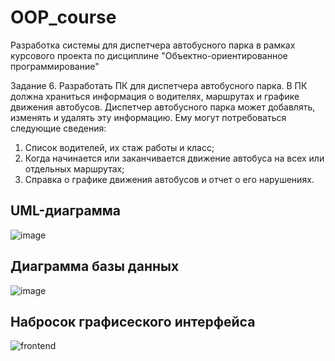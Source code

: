 # OOP_course
Разработка системы для диспетчера автобусного парка в рамках курсового проекта по дисциплине "Объектно-ориентированное программирование"

Задание 6. Разработать ПК для диспетчера автобусного парка. В ПК
должна храниться информация о водителях, маршрутах и графике движения
автобусов. Диспетчер автобусного парка может добавлять, изменять и
удалять эту информацию. Ему могут потребоваться следующие сведения:  
1) Список водителей, их стаж работы и класс;  
2) Когда начинается или заканчивается движение автобуса на всех или
отдельных маршрутах;  
3) Справка о графике движения автобусов и отчет о его нарушениях.   
## UML-диаграмма   
![image](https://user-images.githubusercontent.com/75137969/223299203-6c384ff9-2bd2-46c8-8455-5d50521eccd1.png)
## Диаграмма базы данных
![image](https://user-images.githubusercontent.com/75137969/223299272-a2441cbd-15e0-4e45-882d-bca4a21debf9.png)
## Набросок графисеского интерфейса
![frontend](https://user-images.githubusercontent.com/75137969/223299329-1a2f3ada-b880-475e-bedf-7cdaff88d6bc.png)
